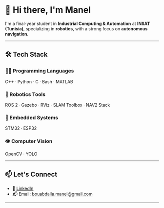# 👋 Hi there, I'm Manel

I'm a final-year student in **Industrial Computing & Automation** at **INSAT (Tunisia)**, specializing in **robotics**, with a strong focus on **autonomous navigation**.  


---

## 🛠️ Tech Stack

### 🧑‍💻 Programming Languages
C++ · Python · C · Bash · MATLAB

### 🤖 Robotics Tools
ROS 2 · Gazebo · RViz · SLAM Toolbox · NAV2 Stack

### 🔌 Embedded Systems
STM32 · ESP32

### 👁️ Computer Vision
OpenCV · YOLO



---

## 📫 Let's Connect

- 📎 [LinkedIn](https://www.linkedin.com/in/your-link)  
- 📬 Email: bouabdalla.manel@gmail.com  

---



